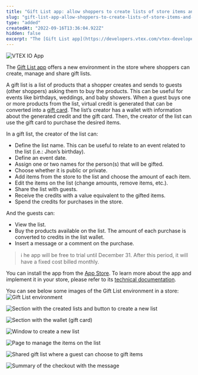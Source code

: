 ```yaml
---
title: "Gift List app: allow shoppers to create lists of store items and receive them as gifts"
slug: "gift-list-app-allow-shoppers-to-create-lists-of-store-items-and-receive-them-as-gifts"
type: "added"
createdAt: "2022-09-16T13:36:04.922Z"
hidden: false
excerpt: "The [Gift List app](https://developers.vtex.com/vtex-developer-docs/docs/vtex-gift-list) offers a new environment in the store where shoppers can create, manage and share gift lists."
---
```


![VTEX IO App](https://raw.githubusercontent.com/vtexdocs/dev-portal-content/main/images/gift-list-app-allow-shoppers-to-create-lists-of-store-items-and-receive-them-as-gifts-0.png)

The [Gift List app](https://developers.vtex.com/vtex-developer-docs/docs/vtex-gift-list) offers a new environment in the store where shoppers can create, manage and share gift lists.

A gift list is a list of products that a shopper creates and sends to guests (other shoppers) asking them to buy the products. This can be useful for events like birthdays, weddings, and baby showers. When a guest buys one or more products from the list, virtual credit is generated that can be converted into a [gift card](https://developers.vtex.com/vtex-rest-api/docs/gift-card-integration-guide). The list’s creator has a wallet with information about the generated credit and the gift card. Then, the creator of the list can use the gift card to purchase the desired items.

In a gift list, the creator of the list can:

- Define the list name. This can be useful to relate to an event related to the list (i.e.: Jhon’s birthday).
- Define an event date.
- Assign one or two names for the person(s) that will be gifted.
- Choose whether it is public or private.
- Add items from the store to the list and choose the amount of each item.
- Edit the items on the list (change amounts, remove items, etc.).
- Share the list with guests.
- Receive the credits with a value equivalent to the gifted items.
- Spend the credits for purchases in the store.

And the guests can:

- View the list.
- Buy the products available on the list. The amount of each purchase is converted to credits in the list wallet.
- Insert a message or a comment on the purchase.

> ℹ️ he app will be free to trial until December 31. After this period, it will have a fixed cost billed monthly.

You can install the app from the [App Store](https://apps.vtex.com/vtex-list/p). To learn more about the app and implement it in your store, please refer to its [technical documentation](https://developers.vtex.com/vtex-developer-docs/docs/vtex-gift-list).

You can see below some images of the Gift List environment in a store:
![Gift List environment](https://raw.githubusercontent.com/vtexdocs/dev-portal-content/main/images/gift-list-app-allow-shoppers-to-create-lists-of-store-items-and-receive-them-as-gifts-1.png)

![Section with the created lists and button to create a new list](https://raw.githubusercontent.com/vtexdocs/dev-portal-content/main/images/gift-list-app-allow-shoppers-to-create-lists-of-store-items-and-receive-them-as-gifts-2.png)

![Section with the wallet (gift card)](https://raw.githubusercontent.com/vtexdocs/dev-portal-content/main/images/gift-list-app-allow-shoppers-to-create-lists-of-store-items-and-receive-them-as-gifts-3.png)

![Window to create a new list](https://raw.githubusercontent.com/vtexdocs/dev-portal-content/main/images/gift-list-app-allow-shoppers-to-create-lists-of-store-items-and-receive-them-as-gifts-4.png)

![Page to manage the items on the list](https://raw.githubusercontent.com/vtexdocs/dev-portal-content/main/images/gift-list-app-allow-shoppers-to-create-lists-of-store-items-and-receive-them-as-gifts-5.png)

![Shared gift list where a guest can choose to gift items](https://raw.githubusercontent.com/vtexdocs/dev-portal-content/main/images/gift-list-app-allow-shoppers-to-create-lists-of-store-items-and-receive-them-as-gifts-6.png)

![Summary of the checkout with the message](https://raw.githubusercontent.com/vtexdocs/dev-portal-content/main/images/gift-list-app-allow-shoppers-to-create-lists-of-store-items-and-receive-them-as-gifts-7.png)
